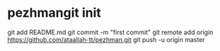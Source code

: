 # pezhmangit init
git add README.md
git commit -m "first commit"
git remote add origin https://github.com/ataallah-tt/pezhman.git
git push -u origin master
